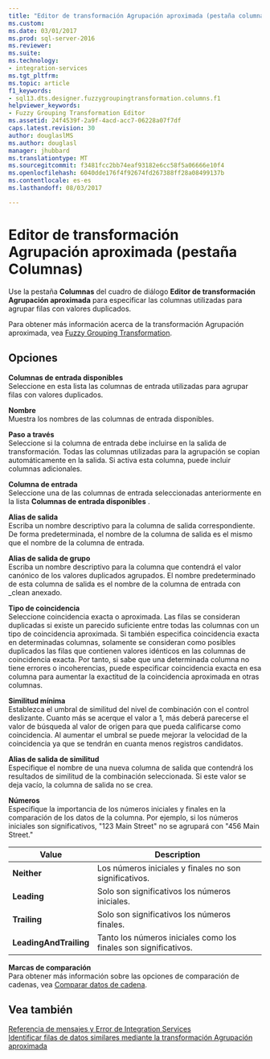 ```yaml
---
title: "Editor de transformación Agrupación aproximada (pestaña columnas) | Documentos de Microsoft"
ms.custom: 
ms.date: 03/01/2017
ms.prod: sql-server-2016
ms.reviewer: 
ms.suite: 
ms.technology:
- integration-services
ms.tgt_pltfrm: 
ms.topic: article
f1_keywords:
- sql13.dts.designer.fuzzygroupingtransformation.columns.f1
helpviewer_keywords:
- Fuzzy Grouping Transformation Editor
ms.assetid: 24f4539f-2a9f-4acd-acc7-06228a07f7df
caps.latest.revision: 30
author: douglaslMS
ms.author: douglasl
manager: jhubbard
ms.translationtype: MT
ms.sourcegitcommit: f3481fcc2bb74eaf93182e6cc58f5a06666e10f4
ms.openlocfilehash: 6040dde176f4f92674fd267388ff28a08499137b
ms.contentlocale: es-es
ms.lasthandoff: 08/03/2017

---
```

# <a name="fuzzy-grouping-transformation-editor-columns-tab"></a>Editor de transformación Agrupación aproximada (pestaña Columnas)
  Use la pestaña **Columnas** del cuadro de diálogo **Editor de transformación Agrupación aproximada** para especificar las columnas utilizadas para agrupar filas con valores duplicados.  
  
 Para obtener más información acerca de la transformación Agrupación aproximada, vea [Fuzzy Grouping Transformation](../../../integration-services/data-flow/transformations/fuzzy-grouping-transformation.md).  
  
## <a name="options"></a>Opciones  
 **Columnas de entrada disponibles**  
 Seleccione en esta lista las columnas de entrada utilizadas para agrupar filas con valores duplicados.  
  
 **Nombre**  
 Muestra los nombres de las columnas de entrada disponibles.  
  
 **Paso a través**  
 Seleccione si la columna de entrada debe incluirse en la salida de transformación. Todas las columnas utilizadas para la agrupación se copian automáticamente en la salida. Si activa esta columna, puede incluir columnas adicionales.  
  
 **Columna de entrada**  
 Seleccione una de las columnas de entrada seleccionadas anteriormente en la lista **Columnas de entrada disponibles** .  
  
 **Alias de salida**  
 Escriba un nombre descriptivo para la columna de salida correspondiente. De forma predeterminada, el nombre de la columna de salida es el mismo que el nombre de la columna de entrada.  
  
 **Alias de salida de grupo**  
 Escriba un nombre descriptivo para la columna que contendrá el valor canónico de los valores duplicados agrupados. El nombre predeterminado de esta columna de salida es el nombre de la columna de entrada con _clean anexado.  
  
 **Tipo de coincidencia**  
 Seleccione coincidencia exacta o aproximada. Las filas se consideran duplicadas si existe un parecido suficiente entre todas las columnas con un tipo de coincidencia aproximada. Si también especifica coincidencia exacta en determinadas columnas, solamente se consideran como posibles duplicados las filas que contienen valores idénticos en las columnas de coincidencia exacta. Por tanto, si sabe que una determinada columna no tiene errores o incoherencias, puede especificar coincidencia exacta en esa columna para aumentar la exactitud de la coincidencia aproximada en otras columnas.  
  
 **Similitud mínima**  
 Establezca el umbral de similitud del nivel de combinación con el control deslizante. Cuanto más se acerque el valor a 1, más deberá parecerse el valor de búsqueda al valor de origen para que pueda calificarse como coincidencia. Al aumentar el umbral se puede mejorar la velocidad de la coincidencia ya que se tendrán en cuanta menos registros candidatos.  
  
 **Alias de salida de similitud**  
 Especifique el nombre de una nueva columna de salida que contendrá los resultados de similitud de la combinación seleccionada. Si este valor se deja vacío, la columna de salida no se crea.  
  
 **Números**  
 Especifique la importancia de los números iniciales y finales en la comparación de los datos de la columna. Por ejemplo, si los números iniciales son significativos, "123 Main Street" no se agrupará con "456 Main Street."  
  
|Value|Description|  
|-----------|-----------------|  
|**Neither**|Los números iniciales y finales no son significativos.|  
|**Leading**|Solo son significativos los números iniciales.|  
|**Trailing**|Solo son significativos los números finales.|  
|**LeadingAndTrailing**|Tanto los números iniciales como los finales son significativos.|  
  
 **Marcas de comparación**  
 Para obtener más información sobre las opciones de comparación de cadenas, vea [Comparar datos de cadena](../../../integration-services/data-flow/comparing-string-data.md).  
  
## <a name="see-also"></a>Vea también  
 [Referencia de mensajes y Error de Integration Services](../../../integration-services/integration-services-error-and-message-reference.md)   
 [Identificar filas de datos similares mediante la transformación Agrupación aproximada](../../../integration-services/data-flow/transformations/identify-similar-data-rows-by-using-the-fuzzy-grouping-transformation.md)  
  
  
